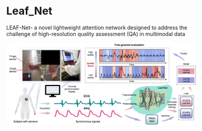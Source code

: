 # Leaf_Net
 LEAF-Net- a novel lightweight attention network designed to address the challenge of high-resolution quality assessment (QA) in multimodal data

![image](https://github.com/liuyisi123/Leaf_Net/blob/main/Figure.jpg)
